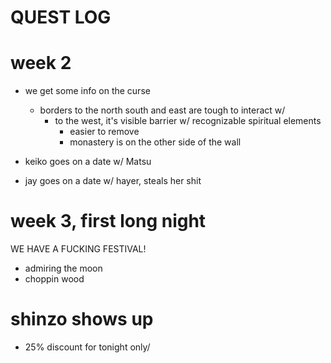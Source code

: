 # QUEST LOG

# week 2
- we get some info on the curse
    - borders to the north south and east are tough to interact w/
        - to the west, it's visible barrier w/ recognizable spiritual elements
            - easier to remove
            - monastery is on the other side of the wall

- keiko goes on a date w/ Matsu
- jay goes on a date w/ hayer, steals her shit

# week 3, first long night

WE HAVE A FUCKING FESTIVAL!
- admiring the moon
- choppin wood


# shinzo shows up
- 25% discount for tonight only/
